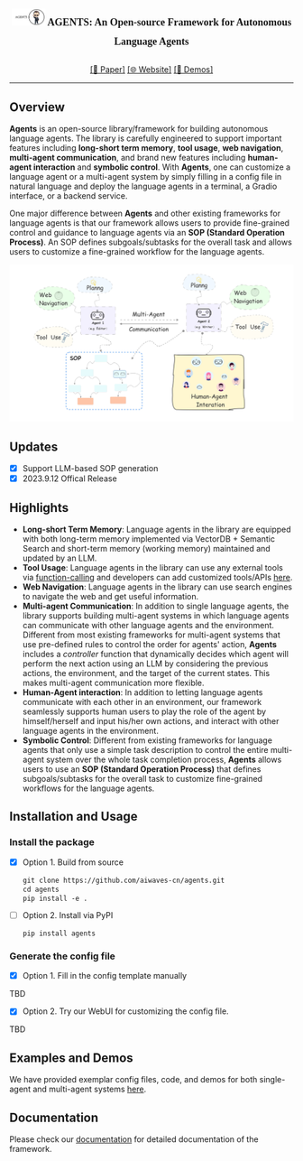 # <p align="center" yle="display:inline-block;"><font  face="Calisto MT"><font  size="4"><img src='./assets/agents-logo.png'  width=60> AGENTS: An Open-source Framework for Autonomous Language Agents</font></font></p>

<p align="center"><a href="https://arxiv.org/pdf/2305.13304.pdf">[📄 Paper]</a>
<a href="http://www.aiwaves-agents.com/home">[🌐 Website]</a>
<a href="http://www.aiwaves-agents.com/agents">[🤖️ Demos]</a> </p>
<hr>
  

## **Overview**

**Agents** is an open-source library/framework for building autonomous language agents. The library is carefully engineered to support important features including **long-short term memory**, **tool usage**, **web navigation**, **multi-agent communication**, and brand new features including **human-agent interaction** and **symbolic control**. With **Agents**, one can customize a language agent or a multi-agent system by simply filling in a config file in natural language and deploy the language agents in a terminal, a Gradio interface, or a backend service.

One major difference between **Agents** and other existing frameworks for language agents is that our framework allows users to provide fine-grained control and guidance to language agents via an **SOP (Standard Operation Process)**. An SOP defines subgoals/subtasks for the overall task and allows users to customize a fine-grained workflow for the language agents.

<p align="center"><img src='./assets/agents-cover.png'  width=800></p>

## **Updates**

- [x] Support LLM-based SOP generation
- [x] 2023.9.12 Offical Release

## **Highlights**

- **Long-short Term Memory**: Language agents in the library are equipped with both long-term memory implemented via VectorDB + Semantic Search and short-term memory (working memory) maintained and updated by an LLM.
- **Tool Usage**: Language agents in the library can use any external tools via [function-calling](https://platform.openai.com/docs/guides/gpt/function-calling) and developers can add customized tools/APIs [here](https://github.com/aiwaves-cn/agents/blob/master/src/agents/Component/ToolComponent.py).
- **Web Navigation**: Language agents in the library can use search engines to navigate the web and get useful information.
- **Multi-agent Communication**: In addition to single language agents, the library supports building multi-agent systems in which language agents can communicate with other language agents and the environment. Different from most existing frameworks for multi-agent systems that use pre-defined rules to control the order for agents' action, **Agents** includes a *controller* function that dynamically decides which agent will perform the next action using an LLM by considering the previous actions, the environment, and the target of the current states. This makes multi-agent communication more flexible.
- **Human-Agent interaction**: In addition to letting language agents communicate with each other in an environment, our framework seamlessly supports human users to play the role of the agent by himself/herself and input his/her own actions, and interact with other language agents in the environment.
- **Symbolic Control**: Different from existing frameworks for language agents that only use a simple task description to control the entire multi-agent system over the whole task completion process, **Agents** allows users to use an **SOP (Standard Operation Process)** that defines subgoals/subtasks for the overall task to customize fine-grained workflows for the language agents.


## Installation and Usage

### Install the package
- [x] Option 1.  Build from source

    ```
    git clone https://github.com/aiwaves-cn/agents.git
    cd agents
    pip install -e . 
    ```

- [ ] Option 2.  Install via PyPI

    ```
    pip install agents
    ```

### Generate the config file

- [x] Option 1.  Fill in the config template manually

TBD

- [x] Option 2.  Try our WebUI for customizing the config file.

TBD



## Examples and Demos

We have provided exemplar config files, code, and demos for both single-agent and multi-agent systems [here](https://github.com/aiwaves-cn/agents/tree/master/examples).


## **Documentation**


Please check our [documentation](https://ai-waves.feishu.cn/wiki/KZb6whkDTiM1cUkLqqOcnUNNnuh?from=from_copylink) for detailed documentation of the framework.





